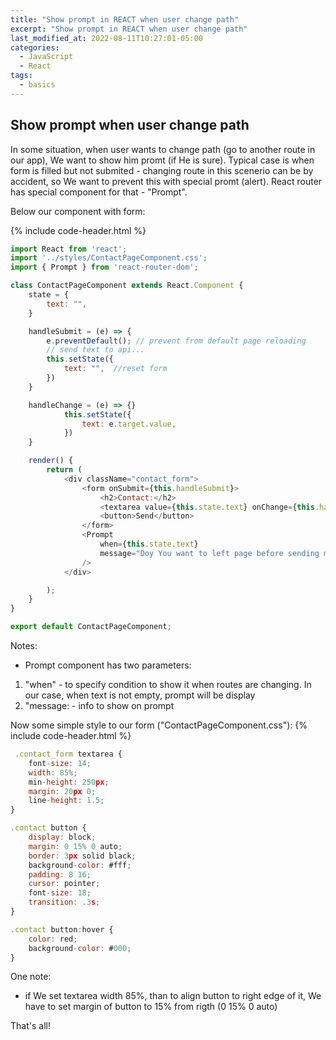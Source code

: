 ```yaml
---
title: "Show prompt in REACT when user change path"
excerpt: "Show prompt in REACT when user change path"
last_modified_at: 2022-08-11T10:27:01-05:00
categories:
  - JavaScript
  - React
tags: 
  - basics
---
```


<!-- short introduction -->
## Show prompt when user change path 

In some situation, when user wants to change path (go to another route in our app), We want to show him promt (if He is sure). Typical case is when form is filled but not submited - changing route in this scenerio can be by accident, so We want to prevent this with special promt (alert).
React router has special component for that - "Prompt".

Below our component with form:

{% include code-header.html %}
```js
import React from 'react';
import '../styles/ContactPageComponent.css';
import { Prompt } from 'react-router-dom';

class ContactPageComponent extends React.Component {
    state = {
        text: "",
    }

    handleSubmit = (e) => {
        e.preventDefault(); // prevent from default page reloading
        // send text to api...
        this.setState({ 
            text: "",  //reset form
        })
    }

    handleChange = (e) => {}   
            this.setState({
                text: e.target.value,
            })
    }

    render() {
        return (
            <div className="contact_form">
                <form onSubmit={this.handleSubmit}>
                    <h2>Contact:</h2>
                    <textarea value={this.state.text} onChange={this.handleChange} placeholder="Write something..."></textarea>
                    <button>Send</button>
                </form>
                <Prompt
                    when={this.state.text}
                    message="Doy You want to left page before sending message?"
                />
            </div>

        );
    }
}

export default ContactPageComponent;
```
Notes:
- Prompt component has two parameters:
1. "when" - to specify condition to show it when routes are changing. In our case, when text is not empty, prompt will be display
2. "message: - info to show on prompt

Now some simple style to our form ("ContactPageComponent.css"):
{% include code-header.html %}
```js
 .contact_form textarea {
    font-size: 14;
    width: 85%;
    min-height: 250px;
    margin: 20px 0;
    line-height: 1.5;
}

.contact button {
    display: block;
    margin: 0 15% 0 auto;
    border: 3px solid black;
    background-color: #fff;
    padding: 8 16;
    cursor: pointer;
    font-size: 18;
    transition: .3s;
}

.contact button:hover {
    color: red;
    background-color: #000;
}
```
One note:
- if We set textarea width 85%, than to align button to right edge of it, We have to set margin of button to 15% from rigth (0 15% 0 auto)


That's all!



